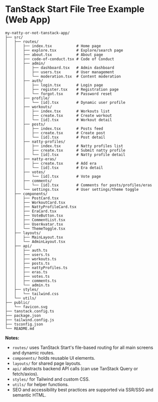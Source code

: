 # TanStack Start File Tree Example (Web App)

```
my-natty-or-not-tanstack-app/
├── src/
│   ├── routes/
│   │   ├── index.tsx           # Home page
│   │   ├── explore.tsx         # Explore/search page
│   │   ├── about.tsx           # About page
│   │   ├── code-of-conduct.tsx # Code of Conduct
│   │   ├── admin/
│   │   │   ├── dashboard.tsx   # Admin dashboard
│   │   │   ├── users.tsx       # User management
│   │   │   └── moderation.tsx  # Content moderation
│   │   ├── auth/
│   │   │   ├── login.tsx       # Login page
│   │   │   ├── register.tsx    # Registration page
│   │   │   └── forgot.tsx      # Password reset
│   │   ├── profile/
│   │   │   └── [id].tsx        # Dynamic user profile
│   │   ├── workouts/
│   │   │   ├── index.tsx       # Workouts list
│   │   │   ├── create.tsx      # Create workout
│   │   │   └── [id].tsx        # Workout detail
│   │   ├── posts/
│   │   │   ├── index.tsx       # Posts feed
│   │   │   ├── create.tsx      # Create post
│   │   │   └── [id].tsx        # Post detail
│   │   ├── natty-profiles/
│   │   │   ├── index.tsx       # Natty profiles list
│   │   │   ├── create.tsx      # Submit natty profile
│   │   │   └── [id].tsx        # Natty profile detail
│   │   ├── natty-eras/
│   │   │   ├── create.tsx      # Add era
│   │   │   └── [id].tsx        # Era detail
│   │   ├── votes/
│   │   │   └── [id].tsx        # Vote page
│   │   ├── comments/
│   │   │   └── [id].tsx        # Comments for posts/profiles/eras
│   │   └── settings.tsx        # User settings/theme toggle
│   ├── components/
│   │   ├── PostCard.tsx
│   │   ├── WorkoutCard.tsx
│   │   ├── NattyProfileCard.tsx
│   │   ├── EraCard.tsx
│   │   ├── VoteButton.tsx
│   │   ├── CommentList.tsx
│   │   ├── UserAvatar.tsx
│   │   └── ThemeToggle.tsx
│   ├── layouts/
│   │   ├── MainLayout.tsx
│   │   └── AdminLayout.tsx
│   ├── api/
│   │   ├── auth.ts
│   │   ├── users.ts
│   │   ├── workouts.ts
│   │   ├── posts.ts
│   │   ├── nattyProfiles.ts
│   │   ├── eras.ts
│   │   ├── votes.ts
│   │   ├── comments.ts
│   │   └── admin.ts
│   ├── styles/
│   │   └── tailwind.css
│   └── utils/
├── public/
│   └── favicon.svg
├── tanstack.config.ts
├── package.json
├── tailwind.config.js
├── tsconfig.json
└── README.md
```

**Notes:**
- `routes/` uses TanStack Start's file-based routing for all main screens and dynamic routes.
- `components/` holds reusable UI elements.
- `layouts/` for shared page layouts.
- `api/` abstracts backend API calls (can use TanStack Query or fetch/axios).
- `styles/` for Tailwind and custom CSS.
- `utils/` for helper functions.
- SEO and accessibility best practices are supported via SSR/SSG and semantic HTML. 